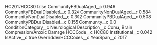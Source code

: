 <?xml version="1.0" encoding="UTF-8"?>
<CustomMetadata xmlns="http://soap.sforce.com/2006/04/metadata" xmlns:xsi="http://www.w3.org/2001/XMLSchema-instance" xmlns:xsd="http://www.w3.org/2001/XMLSchema">
    <label>HC2017HCC80</label>
    <protected>false</protected>
    <values>
        <field>CommunityFBDualAged__c</field>
        <value xsi:type="xsd:double">0.946</value>
    </values>
    <values>
        <field>CommunityFBDualDisabled__c</field>
        <value xsi:type="xsd:double">0.324</value>
    </values>
    <values>
        <field>CommunityNonDualAged__c</field>
        <value xsi:type="xsd:double">0.584</value>
    </values>
    <values>
        <field>CommunityNonDualDisabled__c</field>
        <value xsi:type="xsd:double">0.302</value>
    </values>
    <values>
        <field>CommunityPBDualAged__c</field>
        <value xsi:type="xsd:double">0.508</value>
    </values>
    <values>
        <field>CommunityPBDualDisabled__c</field>
        <value xsi:type="xsd:double">0.155</value>
    </values>
    <values>
        <field>Community__c</field>
        <value xsi:type="xsd:double">0.0</value>
    </values>
    <values>
        <field>ConditionCategory__c</field>
        <value xsi:type="xsd:string">Neurological</value>
    </values>
    <values>
        <field>Description__c</field>
        <value xsi:type="xsd:string">Coma, Brain Compression/Anoxic Damage</value>
    </values>
    <values>
        <field>HCCCode__c</field>
        <value xsi:type="xsd:string">HCC80</value>
    </values>
    <values>
        <field>Institutional__c</field>
        <value xsi:type="xsd:double">0.042</value>
    </values>
    <values>
        <field>IsActive__c</field>
        <value xsi:type="xsd:boolean">true</value>
    </values>
    <values>
        <field>OverriddenHCCCodes__c</field>
        <value xsi:nil="true"/>
    </values>
    <values>
        <field>YearSpan__c</field>
        <value xsi:type="xsd:string">2017</value>
    </values>
</CustomMetadata>
